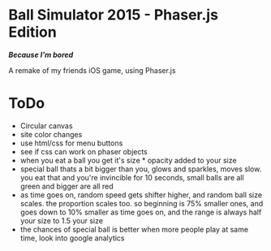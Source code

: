 Ball Simulator 2015 - Phaser.js Edition
==========
***Because I'm bored***

A remake of my friends iOS game, using Phaser.js


ToDo
=====

* Circular canvas
* site color changes
* use html/css for menu buttons
* see if css can work on phaser objects
* when you eat a ball you get it's size * opacity added to your size
* special ball thats a bit bigger than you, glows and sparkles, moves slow. you eat that and you're invincible for 10 seconds, small balls are all green and bigger are all red
* as time goes on, random speed gets shifter higher, and random ball size scales. the proportion scales too. so beginning is 75% smaller ones, and goes down to 10% smaller as time goes on, and the range is always half your size to 1.5 your size
* the chances of special ball is better when more people play at same time, look into google analytics